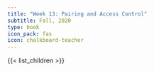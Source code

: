 ```yaml
---
title: "Week 13: Pairing and Access Control"
subtitle: Fall, 2020
type: book
icon_pack: fas
icon: chalkboard-teacher
---
```


{{< list_children >}}
